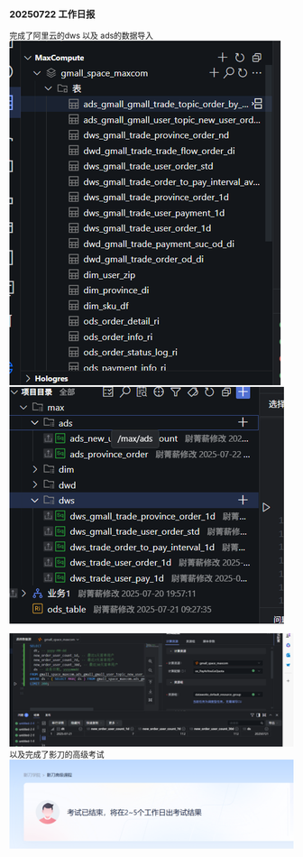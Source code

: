 ### 20250722 工作日报


完成了阿里云的dws 以及 ads的数据导入
![img.png](img/imgs3/img.png)
![img_2.png](img/imgs3/img_2.png)

![img_3.png](img/imgs3/img_3.png)
以及完成了影刀的高级考试
![img_1.png](img/imgs3/img_1.png)